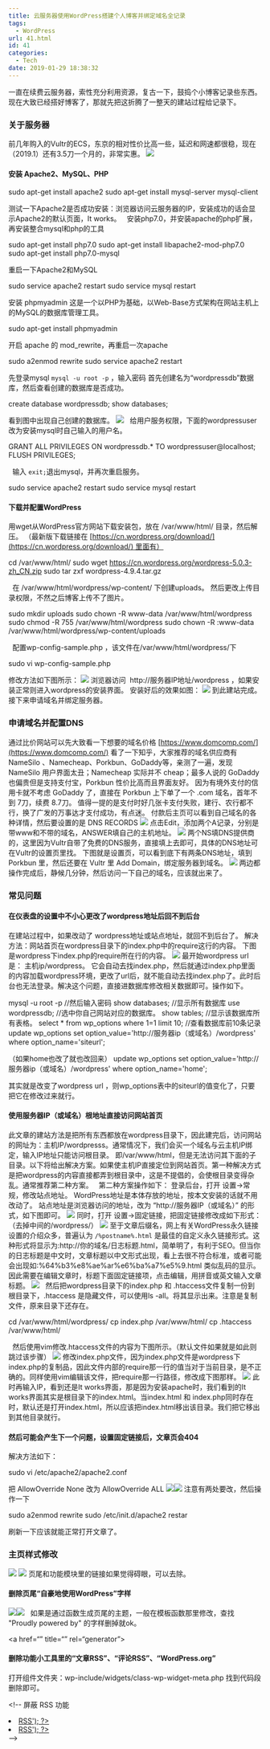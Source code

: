 ```yaml
---
title: 云服务器使用WordPress搭建个人博客并绑定域名全记录
tags:
  - WordPress
url: 41.html
id: 41
categories:
  - Tech
date: 2019-01-29 18:38:32
---
```


一直在续费云服务器，索性充分利用资源，复古一下，鼓捣个小博客记录些东西。 现在大致已经搭好博客了，那就先把这折腾了一整天的建站过程给记录下。

### **关于服务器**

前几年购入的Vultr的ECS，东京的相对性价比高一些，延迟和网速都很稳，现在（2019.1）还有3.5刀一个月的，非常实惠。 ![](http://paaatrick.com/wordpress/wp-content/uploads/2019/01/Screenshot-2019-01-29-18.26.19.png)  

#### **安装 Apache2、MySQL、PHP**

sudo apt-get install apache2
sudo apt-get install mysql-server mysql-client

测试一下Apache2是否成功安装：浏览器访问云服务器的IP，安装成功的话会显示Apache2的默认页面，It works。   安装php7.0，并安装apache的php扩展，再安装整合mysql和php的工具

sudo apt-get install php7.0
sudo apt-get install libapache2-mod-php7.0
sudo apt-get install php7.0-mysql

重启一下Apache2和MySQL

sudo service apache2 restart
sudo service mysql restart

安装 phpmyadmin 这是一个以PHP为基础，以Web-Base方式架构在网站主机上的MySQL的数据库管理工具。

sudo apt-get install phpmyadmin

开启 apache 的 mod_rewrite，再重启一次apache

sudo a2enmod rewrite
sudo service apache2 restart

先登录mysql `mysql -u root -p` ，输入密码 首先创建名为“wordpressdb”数据库，然后查看创建的数据库是否成功。

create database wordpressdb;
show databases;

看到图中出现自己创建的数据库。 ![](http://paaatrick.com/wordpress/wp-content/uploads/2019/01/20180318165221370.png)   给用户服务权限，下面的wordpressuser改为安装mysql时自己输入的用户名。

GRANT ALL PRIVILEGES ON wordpressdb.* TO wordpressuser@localhost;
FLUSH PRIVILEGES;

  输入 `exit;`退出mysql，并再次重启服务。

sudo service apache2 restart
sudo service mysql restart

#### **下载并配置WordPress**

用wget从WordPress官方网站下载安装包，放在 /var/www/html/ 目录，然后解压。 （最新版下载链接在 [https://cn.wordpress.org/download/](https://cn.wordpress.org/download/) 里面有）

cd /var/www/html/
sudo wget https://cn.wordpress.org/wordpress-5.0.3-zh_CN.zip
sudo tar zxf wordpress-4.9.4.tar.gz

  在 /var/www/html/wordpress/wp-content/ 下创建uploads。 然后更改上传目录权限，不然之后博客上传不了图片。

sudo mkdir uploads
sudo chown -R www-data /var/www/html/wordpress
sudo chmod -R 755 /var/www/html/wordpress
sudo chown -R :www-data /var/www/html/wordpress/wp-content/uploads

  配置wp-config-sample.php ，该文件在/var/www/html/wordpress/下

sudo vi wp-config-sample.php

修改方法如下图所示： ![](http://paaatrick.com/wordpress/wp-content/uploads/2019/01/20180318182134757.png) 浏览器访问  http://服务器IP地址/wordpress ，如果安装正常则进入wordpress的安装界面。 安装好后的效果如图： ![](http://paaatrick.com/wordpress/wp-content/uploads/2019/01/20180318182550961.png) 到此建站完成。接下来申请域名并绑定服务器。

### **申请域名并配置DNS**

通过比价网站可以先大致看一下想要的域名价格 [https://www.domcomp.com/](https://www.domcomp.com/) 看了一下知乎，大家推荐的域名供应商有 NameSilo 、Namecheap、Porkbun、GoDaddy等，亲测了一遍，发现 NameSilo 用户界面太丑；Namecheap 实际并不 cheap；最多人说的 GoDaddy 也偏贵但是支持支付宝，Porkbun 性价比高而且界面友好。 因为有境外支付的信用卡就不考虑 GoDaddy 了，直接在 Porkbun 上下单了一个 .com 域名，首年不到 7刀，续费 8.7刀。 值得一提的是支付时好几张卡支付失败，建行、农行都不行，换了广发的万事达才支付成功，有点迷。 付款后主页可以看到自己域名的各种详情，然后要设置的是 DNS RECORDS ![](http://paaatrick.com/wordpress/wp-content/uploads/2019/01/Screenshot-2019-01-29-17.48.31.png) 点击Edit，添加两个A记录，分别是带www和不带的域名，ANSWER填自己的主机地址。 ![](http://paaatrick.com/wordpress/wp-content/uploads/2019/01/Screenshot-2019-01-29-17.50.38.png) 两个NS填DNS提供商的，这里因为Vultr自带了免费的DNS服务，直接填上去即可，具体的DNS地址可在Vultr的设置页里找。 下图就是设置页，可以看到底下有两条DNS地址，填到 Porkbun 里，然后还要在 Vultr 里 Add Domain，绑定服务器到域名。 ![](http://paaatrick.com/wordpress/wp-content/uploads/2019/01/Screenshot-2019-01-29-17.52.20.png) 两边都操作完成后，静候几分钟，然后访问一下自己的域名，应该就出来了。

### **常见问题**

#### **在仪表盘的设置中不小心更改了wordpress地址后回不到后台**

在建站过程中，如果改动了 wordpress地址或站点地址，就回不到后台了。 解决方法：网站首页在wordpress目录下的index.php中的require这行的内容。 下图是wordpress下index.php的require所在行的内容。 ![](http://paaatrick.com/wordpress/wp-content/uploads/2019/01/20180319090603947.png) 最开始wordpress url是： 主机ip/wordpress。 它会自动去找index.php，然后就通过index.php里面的内容加载wordpress环境，更改了url后，就不能自动去找index.php了。此时后台也无法登录。解决这个问题，直接进数据库修改相关数据即可。操作如下。

mysql -u root -p //然后输入密码
show databases; //显示所有数据库
use wordpressdb; //选中你自己网站对应的数据库。
show tables; //显示该数据库所有表格。
select * from wp_options where 1=1 limit 10; //查看数据库前10条记录
update wp\_options set option\_value='http://服务器ip（或域名）/wordpress' where option_name='siteurl';

（如果home也改了就也改回来）
update wp\_options set option\_value='http://服务器ip（或域名）/wordpress' where option_name='home';

其实就是改变了wordpress url ，则wp_options表中的siteurl的值变化了，只要把它在修改过来就行。

#### **使用服务器IP（或域名）根地址直接访问网站首页**

此文章的建站方法是把所有东西都放在wordpress目录下，因此建完后，访问网站的网址为：主机IP/wordpresss。通常情况下，我们会买一个域名与云主机IP绑定，输入IP地址只能访问根目录。 即/var/www/html，但是无法访问其下面的子目录。以下将给出解决方案。如果使主机IP直接定位到网站首页。第一种解决方式是把wordpress的内容直接都弄到根目录中，这是不提倡的，会使根目录变得杂乱。通常推荐第二种方案。   第二种方案操作如下： 登录后台，打开 设置→常规，修改站点地址。 WordPress地址是本体存放的地址，按本文安装的话就不用改动了。 站点地址是浏览器访问的地址，改为 “http://服务器IP（或域名）” 的形式，如下图即可。 ![](http://paaatrick.com/wordpress/wp-content/uploads/2019/01/Screenshot-2019-01-31-15.26.26.png) 同时，打开 设置→固定链接，把固定链接修改成如下形式：（去掉中间的/wordpress/） ![](http://paaatrick.com/wordpress/wp-content/uploads/2019/01/Screenshot-2019-01-29-17.14.42.png) 至于文章后缀名，网上有关WordPress永久链接设置的介绍众多，普遍认为 `/%postname%.html` 是最佳的自定义永久链接形式。这种形式将显示为:http://你的域名/日志标题.html，简单明了，有利于SEO。但当你的日志标题是中文时，文章标题以中文形式出现，看上去很不符合标准，或者可能会出现如:%64%b3%e8%ae%ar%e6%ba%a7%e5%9.html 类似乱码的显示。因此需要在编辑文章时，标题下面固定链接项，点击编辑，用拼音或英文输入文章标题。 ![](http://paaatrick.com/wordpress/wp-content/uploads/2019/01/Screenshot-2019-01-29-17.19.42.png)   然后把wordpress目录下的index.php 和 .htaccess文件复制一份到根目录下，.htaccess 是隐藏文件，可以使用ls -all。将其显示出来。注意是复制文件，原来目录下还存在。

cd /var/www/html/wordpress/
cp index.php /var/www/html/
cp .htaccess /var/www/html/

  然后使用vim修改.htaccess文件的内容为下图所示。（默认文件如果就是如此则跳过该步骤） ![](http://paaatrick.com/wordpress/wp-content/uploads/2019/01/20180319093058967.png) 修改index.php文件，因为index.php文件是wordpress下index.php的复制品，因此文件内部的require那一行的值当对于当前目录，是不正确的。同样使用vim编辑该文件，把require那一行路径，修改成下图那样。 ![](http://paaatrick.com/wordpress/wp-content/uploads/2019/01/20180319093423845.png) 此时再输入IP，看到还是It works界面，那是因为安装apache时，我们看到的It works界面其实是根目录下的index.html。当index.html 和 index.php同时存在时，默认还是打开index.html，所以应该把index.html移出该目录。我们把它移出到其他目录就行。  

#### **然后可能会产生下一个问题，设置固定链接后，文章页会404**

解决方法如下：

sudo vi /etc/apache2/apache2.conf

把 AllowOverride None 改为 AllowOverride ALL ![](http://paaatrick.com/wordpress/wp-content/uploads/2019/01/20170922122312719.png)![](http://paaatrick.com/wordpress/wp-content/uploads/2019/01/20170922122320129.png) 注意有两处要改，然后操作一下

sudo a2enmod rewrite
sudo /etc/init.d/apache2 restar

刷新一下应该就能正常打开文章了。

### **主页样式修改**

![](http://paaatrick.com/wordpress/wp-content/uploads/2019/01/20170413090347184.jpeg) ![](http://paaatrick.com/wordpress/wp-content/uploads/2019/01/20170413090322305.png) 页尾和功能模块里的链接如果觉得碍眼，可以去除。  

#### **删除页尾“自豪地使用WordPress”字样**

![](http://paaatrick.com/wordpress/wp-content/uploads/2019/01/Screenshot-2019-01-29-18.12.11.png)![](http://paaatrick.com/wordpress/wp-content/uploads/2019/01/Screenshot-2019-01-29-18.15.07.png)   如果是通过函数生成页尾的主题，一般在模板函数那里修改，查找 "Proudly powered by" 的字样删掉就ok。

<a href=“<?php echo esc\_url( \_\_( ‘http://wordpress.org/’, ‘twentyeleven’ ) ); ?>” title=“<?php esc\_attr\_e(‘SemanticPersonalPublishing Platform’, ‘twentyeleven’ ); ?>” rel=“generator”><?php printf( __( ‘Proudly powered by%s’,‘twentyeleven’ ), ‘WordPress’ ); ?></a>

#### **删除功能小工具里的“文章RSS”、“评论RSS”、“WordPress.org”**

打开组件文件夹：wp-include/widgets/class-wp-widget-meta.php 找到代码段删除即可。

<!\-\- 屏蔽 RSS 功能
<li><a href="<?php echo esc\_url( get\_bloginfo( 'rss2\_url' ) ); ?>"><?php \_e('Entries <abbr title="Really Simple Syndication">RSS</abbr>'); ?></a></li>
<li><a href="<?php echo esc\_url( get\_bloginfo( 'comments\_rss2\_url' ) ); ?>"><?php _e('Comments <abbr title="Really Simple Syndication">RSS</abbr>'); ?></a></li>
-->